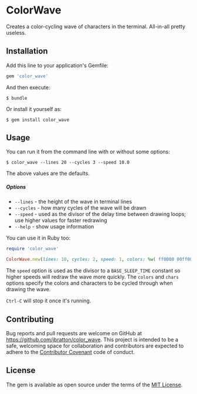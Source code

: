 # ColorWave

Creates a color-cycling wave of characters in the terminal. All-in-all pretty useless.

## Installation

Add this line to your application's Gemfile:
```ruby
gem 'color_wave'
```

And then execute:

    $ bundle

Or install it yourself as:

    $ gem install color_wave

## Usage

You can run it from the command line with or without some options:

    $ color_wave --lines 20 --cycles 3 --speed 10.0

The above values are the defaults.
##### Options
* `--lines` - the height of the wave in terminal lines
* `--cycles` - how many cycles of the wave will be drawn
* `--speed` - used as the divisor of the delay time between drawing loops; use higher values for faster redrawing
* `--help` - show usage information

You can use it in Ruby too:
```ruby
require 'color_wave'

ColorWave.new(lines: 10, cycles: 2, speed: 1, colors: %w( ff0000 00ff00 0000ff ), chars: %w( _ / ^ \ )).run
```

The `speed` option is used as the divisor to a `BASE_SLEEP_TIME` constant so higher speeds will redraw the wave more quickly. The `colors` and `chars` options specify the colors and characters to be cycled through when drawing the wave.

`Ctrl-C` will stop it once it's running.

## Contributing

Bug reports and pull requests are welcome on GitHub at https://github.com/jbratton/color_wave. This project is intended to be a safe, welcoming space for collaboration and contributors are expected to adhere to the [Contributor Covenant](http://contributor-covenant.org) code of conduct.

## License

The gem is available as open source under the terms of the [MIT License](http://opensource.org/licenses/MIT).
